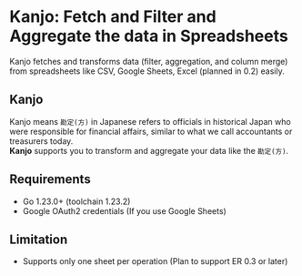 # Kanjo: Fetch and Filter and Aggregate the data in Spreadsheets
Kanjo fetches and transforms data (filter, aggregation, and column merge) 
from spreadsheets like CSV, Google Sheets, Excel (planned in 0.2) easily. 

## Kanjo
Kanjo means `勘定(方)` in Japanese refers to officials in historical Japan 
who were responsible for financial affairs, similar to 
what we call accountants or treasurers today.  
**Kanjo** supports you to transform and aggregate your data like the `勘定(方)`.

## Requirements

 - Go 1.23.0+ (toolchain 1.23.2)
 - Google OAuth2 credentials (If you use Google Sheets)

## Limitation

 - Supports only one sheet per operation (Plan to support ER 0.3 or later)